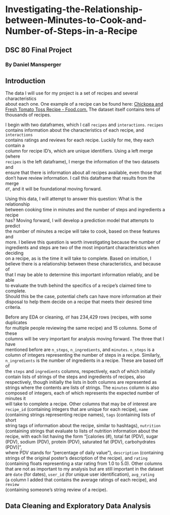 # Investigating-the-Relationship-between-Minutes-to-Cook-and-Number-of-Steps-in-a-Recipe
## DSC 80 Final Project
### By Daniel Mansperger


## Introduction


The data I will use for my project is a set of recipes and several characteristics  
about each one. One example of a recipe can be found here: 
[Chickpea and Fresh Tomato Toss Recipe - Food.com.](https://www.food.com/recipe/chickpea-and-fresh-tomato-toss-51631) 
The dataset itself contains tens of thousands of recipes.  

I begin with two dataframes, which I call `recipes` and `interactions`. `recipes`  
contains information about the characteristics of each recipe, and `interactions`  
contains ratings and reviews for each recipe. Luckily for me, they each contain a  
column for recipe ID’s, which are unique identifiers. Using a left merge (where  
`recipes` is the left dataframe), I merge the information of the two datasets and  
ensure that there is information about all recipes available, even those that  
don’t have review information. I call this dataframe that results from the merge  
`df`, and it will be foundational moving forward.  

Using this data, I will attempt to answer this question: What is the relationship  
between cooking time in minutes and the number of steps and ingredients a recipe  
has? Moving forward, I will develop a prediction model that attempts to predict  
the number of minutes a recipe will take to cook, based on these features and  
more. I believe this question is worth investigating because the number of  
ingredients and steps are two of the most important characteristics when deciding  
on a recipe, as is the time it will take to complete. Based on intuition, I  
believe there is a relationship between these characteristics, and because of  
that I may be able to determine this important information reliably, and be able  
to evaluate the truth behind the specifics of a recipe’s claimed time to complete.  
Should this be the case, potential chefs can have more information at their  
disposal to help them decide on a recipe that meets their desired time criteria.  

Before any EDA or cleaning, `df` has 234,429 rows (recipes, with some duplicates  
for multiple people reviewing the same recipe) and 15 columns. Some of these  
columns will be very important for analysis moving forward. The three that I have  
mentioned before are `n_steps`, `n_ingredients`, and `minutes`. `n_steps` is a  
column of integers representing the number of steps in a recipe. Similarly,  
`n_ingredients` is the number of ingredients in a recipe. These are based off of  
the `steps` and `ingredients` columns, respectively, each of which initially  
contain lists of strings of the steps and ingredients of recipes, also  
respectively, though initially the lists in both columns are represented as  
strings where the contents are lists of strings. The `minutes` column is also  
composed of integers, each of which represents the expected number of minutes it  
will take to complete a recipe. Other columns that may be of interest are  
`recipe_id` (containing integers that are unique for each recipe), `name`  
(containing strings representing recipe names), `tags` (containing lists of short  
string tags of information about the recipe, similar to hashtags), `nutrition`  
(containing strings that evaluate to lists of nutrition information about the  
recipe, with each list having the form “[calories (#), total fat (PDV), sugar  
(PDV), sodium (PDV), protein (PDV), saturated fat (PDV), carbohydrates (PDV)]”,  
where PDV stands for “percentage of daily value”), `description` (containing  
strings of the original poster’s description of the recipe), and `rating`  
(containing floats representing a star rating from 1.0 to 5.0). Other columns  
that are not as important to my analysis but are still important in the dataset  
are `date` (for dates), `user_id` (for unique user identification), `avg_rating`  
(a column I added that contains the average ratings of each recipe), and `review`  
(containing someone’s string review of a recipe).

## Data Cleaning and Exploratory Data Analysis
